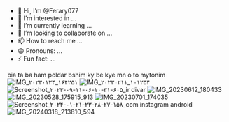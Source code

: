 - 👋 Hi, I’m @Ferary077
- 👀 I’m interested in ...
- 🌱 I’m currently learning ...
- 💞️ I’m looking to collaborate on ...
- 📫 How to reach me ...
- 😄 Pronouns: ...
- ⚡ Fun fact: ...

<!---
Ferary077/Ferary077 is a ✨ special ✨ repository because its `README.md` (this file) appears on your GitHub profile.
You can click the Preview link to take a look at your changes.
--->
bia ta ba ham poldar bshim ky be kye mn o to mytonim![IMG_۲۰۲۳۰۱۲۴_۱۶۴۲۵۱](https://github.com/user-attachments/assets/cc97852d-bb79-4a09-9903-3c44ad983bba)
![IMG_۲۰۲۳۰۲۱۱_۱۰۱۲۵۴](https://github.com/user-attachments/assets/a112a9bb-01d7-482b-bae7-70219f190048)
![Screenshot_۲۰۲۳-۰۹-۱۱-۰۶-۱۰-۳۱-۶۰۵_ir divar](https://github.com/user-attachments/assets/2fd58d25-91e3-4a40-8b27-77cecdb89630)
![IMG_20230612_180433](https://github.com/user-attachments/assets/640d26a2-9462-43ce-a531-c412fc06a944)
![IMG_20230528_175915_913](https://github.com/user-attachments/assets/9c1560be-1c42-48e3-ab4a-a91942e9581b)
![IMG_20230701_174035](https://github.com/user-attachments/assets/d689a6db-a02c-4105-a1a5-6ee3c6f15141)
![Screenshot_۲۰۲۴-۰۱-۲۱-۲۳-۲۸-۲۷-۱۵۸_com instagram android](https://github.com/user-attachments/assets/04b53fc8-1f22-4360-9270-058733e1433e)
![IMG_20240318_213810_594](https://github.com/user-attachments/assets/95d051cc-12f0-4485-bdb2-97c073f427dd)
